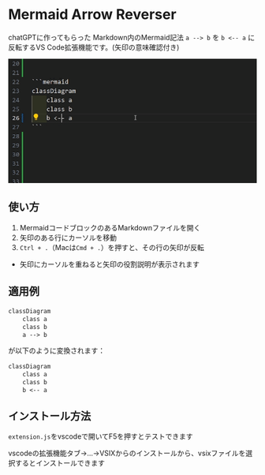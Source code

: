 # Mermaid Arrow Reverser

chatGPTに作ってもらった
Markdown内のMermaid記法 `a --> b` を `b <-- a` に反転するVS Code拡張機能です。(矢印の意味確認付き)

![](img\use.gif)

## 使い方

1. MermaidコードブロックのあるMarkdownファイルを開く
2. 矢印のある行にカーソルを移動
3. `Ctrl + .`（Macは`Cmd + .`）を押すと、その行の矢印が反転

- 矢印にカーソルを重ねると矢印の役割説明が表示されます

## 適用例

```mermaid
classDiagram
    class a
    class b
    a --> b
```
が以下のように変換されます：

```mermaid
classDiagram
    class a
    class b
    b <-- a
```

## インストール方法

`extension.js`をvscodeで開いてF5を押すとテストできます

vscodeの拡張機能タブ→…→VSIXからのインストールから、vsixファイルを選択するとインストールできます

